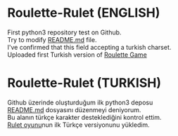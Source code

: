 # Roulette-Rulet (ENGLISH)
First python3 repository test on Github.<br>
Try to modify [README.md](https://github.com/pythondede/Roulette-Rulet/blob/master/test-modify-readme.md) file.<br>
I've confirmed that this field accepting a turkish charset.<br>
Uploaded first Turkish version of [Roulette Game](https://github.com/pythondede/Roulette-Rulet/blob/master/Roulette-Rulet_TR.py)

# Roulette-Rulet (TURKISH)
Github üzerinde oluşturduğum ilk python3 deposu<br>
[README.md](https://github.com/pythondede/Roulette-Rulet/blob/master/test-modify-readme.md) dosyasını düzenmeyi deniyorum.<br>
Bu alanın türkçe karakter desteklediğini kontrol ettim.<br>
[Rulet oyunu](https://github.com/pythondede/Roulette-Rulet/blob/master/Roulette-Rulet_TR.py)nun ilk Türkçe versiyonunu yükledim.
